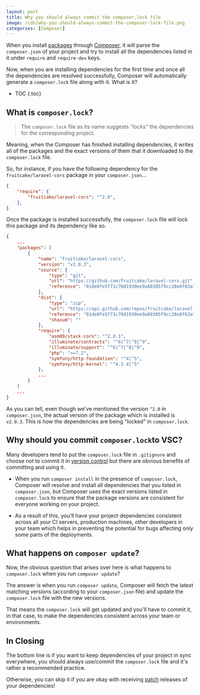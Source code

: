 ```yaml
---
layout: post
title: Why you should always commit the composer.lock file
image: /cdn/why-you-should-always-commit-the-composer-lock-file.png
categories: [Composer]
---
```


When you install [packages](https://packagist.org/) through [Composer](https://getcomposer.org/), it will parse the `composer.json` of your project and try to install all the dependencies listed in it under `require` and `require-dev` keys.

Now, when you are installing dependencies for the first time and once all the dependencies are resolved successfully, Composer will automatically generate a `composer.lock` file along with it. What is it?

* TOC
{:toc}

## What is `composer.lock`?

> The `composer.lock` file as its name suggests *"locks"* the dependencies for the corresponding project. 

Meaning, when the Composer has finished installing dependencies, it writes all of the packages and the exact versions of them that it downloaded to the `composer.lock` file.

So, for instance, if you have the following dependency for the `fruitcake/laravel-cors` package in your `composer.json`...

```json
{
    "require": {
        "fruitcake/laravel-cors": "^2.0",
    },
}
```

Once the package is installed successfully, the `composer.lock` file will lock this package and its dependency like so.

```json
{
    ...
    "packages": [
        {
            "name": "fruitcake/laravel-cors",
            "version": "v2.0.3",
            "source": {
                "type": "git",
                "url": "https://github.com/fruitcake/laravel-cors.git",
                "reference": "01de0fe5f71c70d1930ee9a80385f9cc28e0f63a"
            },
            "dist": {
                "type": "zip",
                "url": "https://api.github.com/repos/fruitcake/laravel-cors/zipball/01de0fe5f71c70d1930ee9a80385f9cc28e0f63a",
                "reference": "01de0fe5f71c70d1930ee9a80385f9cc28e0f63a",
                "shasum": ""
            },
            "require": {
                "asm89/stack-cors": "^2.0.1",
                "illuminate/contracts": "^6|^7|^8|^9",
                "illuminate/support": "^6|^7|^8|^9",
                "php": ">=7.2",
                "symfony/http-foundation": "^4|^5",
                "symfony/http-kernel": "^4.3.4|^5"
            },
            ...
        }
    ]
    ...
}
```

As you can tell, even though we've mentioned the version `^2.0` in `composer.json`, the actual version of the package which is installed is `v2.0.3`. This is how the dependencies are being "locked" in `composer.lock`.

## Why should you commit `composer.lock`to VSC?

Many developers tend to put the `composer.lock` file in `.gitignore` and choose not to commit it in [version control](https://git-scm.com/) but there are obvious benefits of committing and using it.

- When you run `composer install` in the presence of `composer.lock`, Composer will resolve and install all dependencies that you listed in `composer.json`, but Composer uses the exact versions listed in `composer.lock` to ensure that the package versions are consistent for everyone working on your project. 
  
- As a result of this, you'll have your project dependencies consistent across all your CI servers, production machines, other developers in your team which helps in preventing the potential for bugs affecting only some parts of the deployments.

## What happens on `composer update`?

Now, the obvious question that arises over here is what happens to `composer.lock` when you run `composer update`?

The answer is when you run `composer update`, Composer will fetch the latest matching versions (according to your `composer.json` file) and update the `composer.lock` file with the new versions.

That means the `composer.lock` will get updated and you'll have to commit it, in that case, to make the dependencies consistent across your team or environments.

## In Closing

The bottom line is if you want to keep dependencies of your project in sync everywhere, you should always use/commit the `composer.lock` file and it's rather a recommended practice. 

Otherwise, you can skip it if you are okay with receiving [patch](https://semver.org/) releases of your dependencies! 